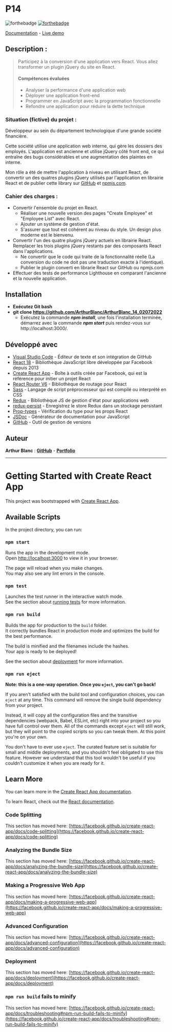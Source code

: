 # P14

![forthebadge](https://forthebadge.com/images/badges/uses-js.svg)
[![forthebadge](https://forthebadge.com/images/badges/uses-git.svg)](https://github.com/ArthurBlanc)

[Documentation](https://arthurblanc.github.io/ArthurBlanc_14_02072022/) - [Live demo](https://arthurblanc.github.io/P14-live/)
## Description :

> Participez à la conversion d'une application vers React. Vous allez transformer un plugin jQuery du site en React.
> #### Compétences évaluées
>
> -   Analyser la performance d'une application web
> -   Déployer une application front-end
> -   Programmer en JavaScript avec la programmation fonctionnelle
> -   Refondre une application pour réduire la dette technique
>
### Situation (fictive) du projet :

Développeur au sein du département technologique d'une grande société financière.

Cette société utilise une application web interne, qui gère les dossiers des employés. L'application est ancienne et utilise jQuery côté front end, ce qui entraîne des bugs considérables et une augmentation des plaintes en interne.

Mon rôle a été de mettre l'application à niveau en utilisant React, de convertir un des quatres plugins jQuery utilisés par l'application en librairie React et de publier cette library sur [GitHub](https://github.com/ArthurBlanc/react-ab-datepicker) et [npmjs.com](https://www.npmjs.com/package/react-ab-datepicker).

### Cahier des charges :

- Convertir l'ensemble du projet en React.
  - Réaliser une nouvelle version des pages "Create Employee" et "Employee List" avec React.
  - Ajouter un système de gestion d'état.
  - S'assurer que tout est cohérent au niveau du style. Un design plus moderne est le bienvenu.
- Convertir l'un des quatre plugins jQuery actuels en librairie React. Remplacer les trois plugins jQuery restants par des composants React dans l'applications.
  - Ne convertir que le code qui traite de la fonctionnalité réelle (La conversion du code ne doit pas une traduction exacte à l'identique).
  - Publier le plugin converti en librarie React sur GitHub ou npmjs.com
- Effectuer des tests de performance Lighthouse en comparant l'ancienne et la nouvelle application.

## Installation

-   **Exécutez Git bash**
-   **git clone https://github.com/ArthurBlanc/ArthurBlanc_14_02072022**
    -   Exécutez la commande ***npm install***, une fois l'installation terminée, démarrez avec la commande ***npm start*** puis rendez-vous sur http://localhost:3000/.

## Développé avec

-   [Visual Studio Code](https://code.visualstudio.com/) - Éditeur de texte et son intégration de GitHub
-   [React 18](https://fr.reactjs.org/) - Bibliothèque JavaScript libre développée par Facebook depuis 2013
-   [Create React App](https://create-react-app.dev/) - Boîte à outils créée par Facebook, qui est la référence pour initier un projet React
-   [React Router V6](https://reactrouter.com/) - Bibliothèque de routage pour React
-   [Sass](https://sass-lang.com/) - Langage de script préprocesseur qui est compilé ou interprété en CSS
-   [Redux](https://redux.js.org/) - Bibliothèque JS de gestion d'état pour applications web
-   [redux-persist](https://www.npmjs.com/package/redux-persist) - Enregistrez le store Redux dans un stockage persistant
-   [Prop-types](https://www.npmjs.com/package/prop-types) - Vérification du type pour les props React
-   [JSDoc](https://jsdoc.app/) - Générateur de documentation pour JavaScript
-   [GitHub](https://github.com/) - Outil de gestion de versions

## Auteur

**Arthur Blanc** : [**GitHub**](https://github.com/ArthurBlanc/) - [**Portfolio**](https://abcoding.fr/)

---

# Getting Started with Create React App

This project was bootstrapped with [Create React App](https://github.com/facebook/create-react-app).

## Available Scripts

In the project directory, you can run:

### `npm start`

Runs the app in the development mode.\
Open [http://localhost:3000](http://localhost:3000) to view it in your browser.

The page will reload when you make changes.\
You may also see any lint errors in the console.

### `npm test`

Launches the test runner in the interactive watch mode.\
See the section about [running tests](https://facebook.github.io/create-react-app/docs/running-tests) for more information.

### `npm run build`

Builds the app for production to the `build` folder.\
It correctly bundles React in production mode and optimizes the build for the best performance.

The build is minified and the filenames include the hashes.\
Your app is ready to be deployed!

See the section about [deployment](https://facebook.github.io/create-react-app/docs/deployment) for more information.

### `npm run eject`

**Note: this is a one-way operation. Once you `eject`, you can't go back!**

If you aren't satisfied with the build tool and configuration choices, you can `eject` at any time. This command will remove the single build dependency from your project.

Instead, it will copy all the configuration files and the transitive dependencies (webpack, Babel, ESLint, etc) right into your project so you have full control over them. All of the commands except `eject` will still work, but they will point to the copied scripts so you can tweak them. At this point you're on your own.

You don't have to ever use `eject`. The curated feature set is suitable for small and middle deployments, and you shouldn't feel obligated to use this feature. However we understand that this tool wouldn't be useful if you couldn't customize it when you are ready for it.

## Learn More

You can learn more in the [Create React App documentation](https://facebook.github.io/create-react-app/docs/getting-started).

To learn React, check out the [React documentation](https://reactjs.org/).

### Code Splitting

This section has moved here: [https://facebook.github.io/create-react-app/docs/code-splitting](https://facebook.github.io/create-react-app/docs/code-splitting)

### Analyzing the Bundle Size

This section has moved here: [https://facebook.github.io/create-react-app/docs/analyzing-the-bundle-size](https://facebook.github.io/create-react-app/docs/analyzing-the-bundle-size)

### Making a Progressive Web App

This section has moved here: [https://facebook.github.io/create-react-app/docs/making-a-progressive-web-app](https://facebook.github.io/create-react-app/docs/making-a-progressive-web-app)

### Advanced Configuration

This section has moved here: [https://facebook.github.io/create-react-app/docs/advanced-configuration](https://facebook.github.io/create-react-app/docs/advanced-configuration)

### Deployment

This section has moved here: [https://facebook.github.io/create-react-app/docs/deployment](https://facebook.github.io/create-react-app/docs/deployment)

### `npm run build` fails to minify

This section has moved here: [https://facebook.github.io/create-react-app/docs/troubleshooting#npm-run-build-fails-to-minify](https://facebook.github.io/create-react-app/docs/troubleshooting#npm-run-build-fails-to-minify)

